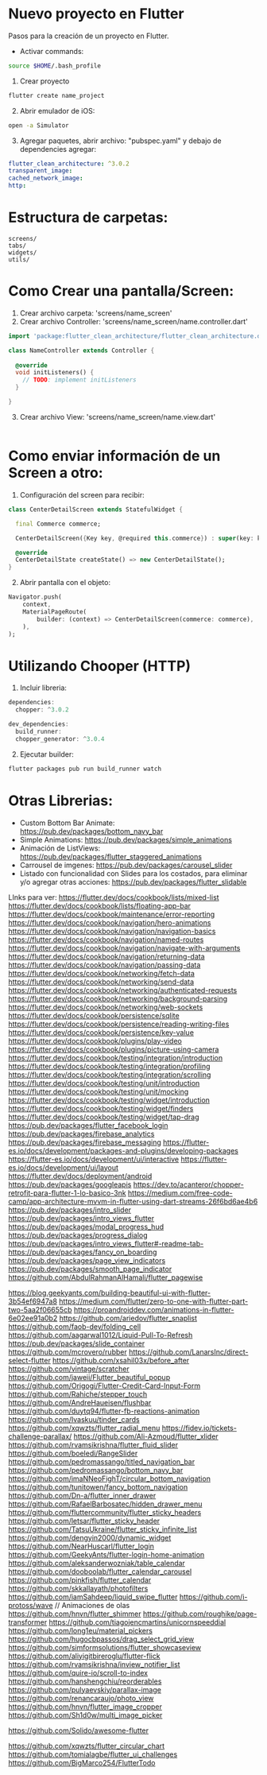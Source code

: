 # Nuevo proyecto en Flutter
Pasos para la creación de un proyecto en Flutter.

* Activar commands:
```bash
source $HOME/.bash_profile
```

1. Crear proyecto
```bash
flutter create name_project
```
2. Abrir emulador de iOS:
```bash
open -a Simulator
```
3. Agregar paquetes, abrir archivo: "pubspec.yaml" y debajo de dependencies agregar:
```yaml
flutter_clean_architecture: ^3.0.2
transparent_image:
cached_network_image:
http:
```

# Estructura de carpetas:
```folders
screens/
tabs/
widgets/
utils/
```

# Como Crear una pantalla/Screen:
1. Crear archivo carpeta: 'screens/name_screen'
2. Crear archivo Controller: 'screens/name_screen/name.controller.dart'
```dart
import 'package:flutter_clean_architecture/flutter_clean_architecture.dart';

class NameController extends Controller {
  
  @override
  void initListeners() {
    // TODO: implement initListeners
  }

}
```
3. Crear archivo View: 'screens/name_screen/name.view.dart'
```dart

```

# Como enviar información de un Screen a otro:
1. Configuración del screen para recibir:
```dart
class CenterDetailScreen extends StatefulWidget {

  final Commerce commerce;

  CenterDetailScreen({Key key, @required this.commerce}) : super(key: key);

  @override
  CenterDetailState createState() => new CenterDetailState();
}
```
2. Abrir pantalla con el objeto:
```dart
Navigator.push(
    context,
    MaterialPageRoute(
        builder: (context) => CenterDetailScreen(commerce: commerce),
    ),
);
```

# Utilizando Chooper (HTTP)
1. Incluir libreria:
```dart
dependencies:
  chopper: ^3.0.2

dev_dependencies:
  build_runner:
  chopper_generator: ^3.0.4
```
2. Ejecutar builder:
```bash
flutter packages pub run build_runner watch
```

# Otras Librerias:
- Custom Bottom Bar Animate:
https://pub.dev/packages/bottom_navy_bar
- Simple Animations:
https://pub.dev/packages/simple_animations
- Animación de ListViews:
https://pub.dev/packages/flutter_staggered_animations
- Carrousel de imgenes:
https://pub.dev/packages/carousel_slider
- Listado con funcionalidad con Slides para los costados, para eliminar y/o agregar otras acciones:
https://pub.dev/packages/flutter_slidable



LInks para ver:
https://flutter.dev/docs/cookbook/lists/mixed-list
https://flutter.dev/docs/cookbook/lists/floating-app-bar
https://flutter.dev/docs/cookbook/maintenance/error-reporting
https://flutter.dev/docs/cookbook/navigation/hero-animations
https://flutter.dev/docs/cookbook/navigation/navigation-basics
https://flutter.dev/docs/cookbook/navigation/named-routes
https://flutter.dev/docs/cookbook/navigation/navigate-with-arguments
https://flutter.dev/docs/cookbook/navigation/returning-data
https://flutter.dev/docs/cookbook/navigation/passing-data
https://flutter.dev/docs/cookbook/networking/fetch-data
https://flutter.dev/docs/cookbook/networking/send-data
https://flutter.dev/docs/cookbook/networking/authenticated-requests
https://flutter.dev/docs/cookbook/networking/background-parsing
https://flutter.dev/docs/cookbook/networking/web-sockets
https://flutter.dev/docs/cookbook/persistence/sqlite
https://flutter.dev/docs/cookbook/persistence/reading-writing-files
https://flutter.dev/docs/cookbook/persistence/key-value
https://flutter.dev/docs/cookbook/plugins/play-video
https://flutter.dev/docs/cookbook/plugins/picture-using-camera
https://flutter.dev/docs/cookbook/testing/integration/introduction
https://flutter.dev/docs/cookbook/testing/integration/profiling
https://flutter.dev/docs/cookbook/testing/integration/scrolling
https://flutter.dev/docs/cookbook/testing/unit/introduction
https://flutter.dev/docs/cookbook/testing/unit/mocking
https://flutter.dev/docs/cookbook/testing/widget/introduction
https://flutter.dev/docs/cookbook/testing/widget/finders
https://flutter.dev/docs/cookbook/testing/widget/tap-drag
https://pub.dev/packages/flutter_facebook_login
https://pub.dev/packages/firebase_analytics
https://pub.dev/packages/firebase_messaging
https://flutter-es.io/docs/development/packages-and-plugins/developing-packages
https://flutter-es.io/docs/development/ui/interactive
https://flutter-es.io/docs/development/ui/layout
https://flutter.dev/docs/deployment/android
https://pub.dev/packages/googleapis
https://dev.to/acanteror/chopper-retrofit-para-flutter-1-lo-basico-3nk
https://medium.com/free-code-camp/app-architecture-mvvm-in-flutter-using-dart-streams-26f6bd6ae4b6
https://pub.dev/packages/intro_slider
https://pub.dev/packages/intro_views_flutter
https://pub.dev/packages/modal_progress_hud
https://pub.dev/packages/progress_dialog
https://pub.dev/packages/intro_views_flutter#-readme-tab-
https://pub.dev/packages/fancy_on_boarding
https://pub.dev/packages/page_view_indicators
https://pub.dev/packages/smooth_page_indicator
https://github.com/AbdulRahmanAlHamali/flutter_pagewise

https://blog.geekyants.com/building-beautiful-ui-with-flutter-3b54ef6947a8
https://medium.com/flutter/zero-to-one-with-flutter-part-two-5aa2f06655cb
https://proandroiddev.com/animations-in-flutter-6e02ee91a0b2
https://github.com/ariedov/flutter_snaplist
https://github.com/faob-dev/folding_cell
https://github.com/aagarwal1012/Liquid-Pull-To-Refresh
https://pub.dev/packages/slide_container
https://github.com/mcrovero/rubber
https://github.com/LanarsInc/direct-select-flutter
https://github.com/xsahil03x/before_after
https://github.com/vintage/scratcher
https://github.com/jaweii/Flutter_beautiful_popup
https://github.com/Origogi/Flutter-Credit-Card-Input-Form
https://github.com/Rahiche/stepper_touch
https://github.com/AndreHaueisen/flushbar
https://github.com/duytq94/flutter-fb-reactions-animation
https://github.com/Ivaskuu/tinder_cards
https://github.com/xqwzts/flutter_radial_menu
https://fidev.io/tickets-challenge-parallax/
https://github.com/Ali-Azmoud/flutter_xlider
https://github.com/rvamsikrishna/flutter_fluid_slider
https://github.com/boeledi/RangeSlider
https://github.com/pedromassango/titled_navigation_bar
https://github.com/pedromassango/bottom_navy_bar
https://github.com/imaNNeoFighT/circular_bottom_navigation
https://github.com/tunitowen/fancy_bottom_navigation
https://github.com/Dn-a/flutter_inner_drawer
https://github.com/RafaelBarbosatec/hidden_drawer_menu
https://github.com/fluttercommunity/flutter_sticky_headers
https://github.com/letsar/flutter_sticky_header
https://github.com/TatsuUkraine/flutter_sticky_infinite_list
https://github.com/dengyin2000/dynamic_widget
https://github.com/NearHuscarl/flutter_login
https://github.com/GeekyAnts/flutter-login-home-animation
https://github.com/aleksanderwozniak/table_calendar
https://github.com/dooboolab/flutter_calendar_carousel
https://github.com/pinkfish/flutter_calendar
https://github.com/skkallayath/photofilters
https://github.com/iamSahdeep/liquid_swipe_flutter
https://github.com/i-protoss/wave // Animaciones de olas
https://github.com/hnvn/flutter_shimmer
https://github.com/roughike/page-transformer
https://github.com/tiagojencmartins/unicornspeeddial
https://github.com/long1eu/material_pickers
https://github.com/hugocbpassos/drag_select_grid_view
https://github.com/simformsolutions/flutter_showcaseview
https://github.com/aliyigitbireroglu/flutter-flick
https://github.com/rvamsikrishna/inview_notifier_list
https://github.com/quire-io/scroll-to-index
https://github.com/hanshengchiu/reorderables
https://github.com/pulyaevskiy/parallax-image
https://github.com/renancaraujo/photo_view
https://github.com/hnvn/flutter_image_cropper
https://github.com/Sh1d0w/multi_image_picker

https://github.com/Solido/awesome-flutter

https://github.com/xqwzts/flutter_circular_chart
https://github.com/tomialagbe/flutter_ui_challenges
https://github.com/BigMarco254/FlutterTodo
